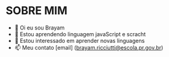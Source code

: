 # SOBRE MIM 
- 👋 Oi eu sou Brayam
- 👀 Estou aprendendo linguagem javaScript e scracht
- 🌱 Estou interessado em aprender novas linguagens 
- 📫 Meu contato [email] (brayam.ricciutti@escola.pr.gov.br)
